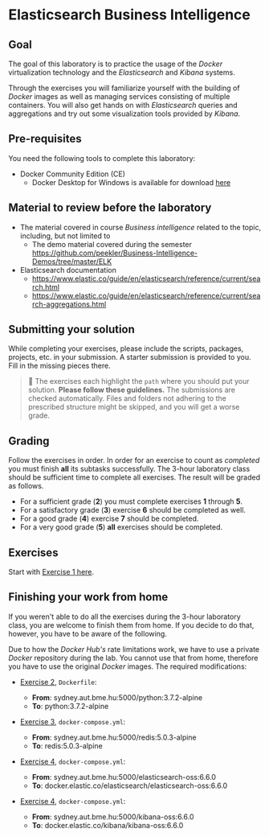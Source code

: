# Elasticsearch Business Intelligence

## Goal

The goal of this laboratory is to practice the usage of the _Docker_ virtualization technology and the _Elasticsearch_ and _Kibana_ systems.

Through the exercises you will familiarize yourself with the building of _Docker_ images as well as managing services consisting of multiple containers. You will also get hands on with _Elasticsearch_ queries and aggregations and try out some visualization tools provided by _Kibana_.

## Pre-requisites

You need the following tools to complete this laboratory:

* Docker Community Edition (CE)
  * Docker Desktop for Windows is available for download [here](https://hub.docker.com/editions/community/docker-ce-desktop-windows)

## Material to review before the laboratory

- The material covered in course _Business intelligence_ related to the topic, including, but not limited to
  - The demo material covered during the semester <https://github.com/peekler/Business-Intelligence-Demos/tree/master/ELK>
- Elasticsearch documentation
  - <https://www.elastic.co/guide/en/elasticsearch/reference/current/search.html>
  - <https://www.elastic.co/guide/en/elasticsearch/reference/current/search-aggregations.html>


## Submitting your solution

While completing your exercises, please include the scripts, packages, projects, etc. in your submission. A starter submission is provided to you. Fill in the missing pieces there.

> :memo: The exercises each highlight the `path` where you should put your solution. **Please follow these guidelines.** The submissions are checked automatically. Files and folders not adhering to the prescribed structure might be skipped, and you will get a worse grade.

## Grading

Follow the exercises in order. In order for an exercise to count as _completed_ you must finish **all** its subtasks successfully. The 3-hour laboratory class should be sufficient time to complete all exercises. The result will be graded as follows.

- For a sufficient grade (**2**) you must complete exercises **1** through **5**.
- For a satisfactory grade (**3**) exercise **6** should be completed as well.
- For a good grade (**4**) exercise **7** should be completed.
- For a very good grade (**5**) **all** exercises should be completed.

## Exercises

Start with [Exercise 1 here](exercise1.md).

## Finishing your work from home

If you weren't able to do all the exercises during the 3-hour laboratory class, you are welcome to finish them from home. If you decide to do that, however, you have to be aware of the following.

Due to how the _Docker Hub's_ rate limitations work, we have to use a private _Docker_ repository during the lab. You cannot use that from home, therefore you have to use the original _Docker_ images. The required modifications:

* [Exercise 2](exercise2.md), `Dockerfile`:

    * **From**: sydney.aut.bme.hu:5000/python:3.7.2-alpine
    * **To**: python:3.7.2-alpine

* [Exercise 3](exercise3.md), `docker-compose.yml`:

    * **From**: sydney.aut.bme.hu:5000/redis:5.0.3-alpine
    * **To**: redis:5.0.3-alpine

* [Exercise 4](exercise4.md), `docker-compose.yml`:

    * **From**: sydney.aut.bme.hu:5000/elasticsearch-oss:6.6.0
    * **To**: docker.elastic.co/elasticsearch/elasticsearch-oss:6.6.0

* [Exercise 4](exercise4.md), `docker-compose.yml`:

    * **From**: sydney.aut.bme.hu:5000/kibana-oss:6.6.0
    * **To**: docker.elastic.co/kibana/kibana-oss:6.6.0